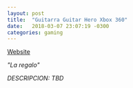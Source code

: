 ```yaml
---
layout: post
title:  "Guitarra Guitar Hero Xbox 360"
date:   2018-03-07 23:07:19 -0300
categories: gaming
---
```

[Website][product-website]

_"La regalo"_

_DESCRIPCION: TBD_

[product-website]: https://www.ebay.com/itm/Play-Rock-Band-Guitar-Hero-Wired-Controller-USB-for-Microsoft-Xbox-360-Music/272893326111?_trkparms=aid%3D555017%26algo%3DPL.CASSINI%26ao%3D1%26asc%3D20180214111925%26meid%3D58309b44f65b436e88eb3af6f607708b%26pid%3D100505%26rk%3D1%26rkt%3D1%26%26itm%3D272893326111&_trksid=p2045573.c100505.m3226
